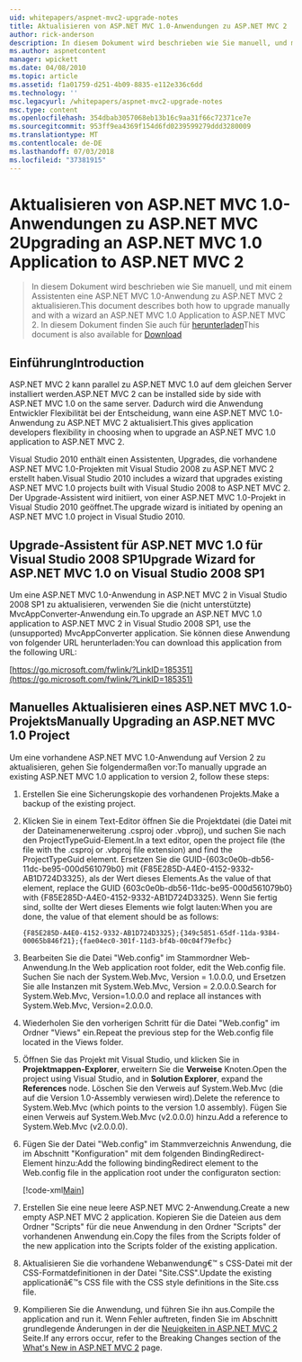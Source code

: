 ```yaml
---
uid: whitepapers/aspnet-mvc2-upgrade-notes
title: Aktualisieren von ASP.NET MVC 1.0-Anwendungen zu ASP.NET MVC 2 | Microsoft-Dokumentation
author: rick-anderson
description: In diesem Dokument wird beschrieben wie Sie manuell, und mit einem Assistenten eine ASP.NET MVC 1.0-Anwendung zu ASP.NET MVC 2 aktualisieren. In diesem Dokument finden Sie auch für d...
ms.author: aspnetcontent
manager: wpickett
ms.date: 04/08/2010
ms.topic: article
ms.assetid: f1a01759-d251-4b09-8835-e112e336c6dd
ms.technology: ''
msc.legacyurl: /whitepapers/aspnet-mvc2-upgrade-notes
msc.type: content
ms.openlocfilehash: 354dbab3057068eb13b16c9aa31f66c72371ce7e
ms.sourcegitcommit: 953ff9ea4369f154d6fd0239599279ddd3280009
ms.translationtype: MT
ms.contentlocale: de-DE
ms.lasthandoff: 07/03/2018
ms.locfileid: "37381915"
---
```

<a name="upgrading-an-aspnet-mvc-10-application-to-aspnet-mvc-2"></a><span data-ttu-id="09feb-104">Aktualisieren von ASP.NET MVC 1.0-Anwendungen zu ASP.NET MVC 2</span><span class="sxs-lookup"><span data-stu-id="09feb-104">Upgrading an ASP.NET MVC 1.0 Application to ASP.NET MVC 2</span></span>
====================
> <span data-ttu-id="09feb-105">In diesem Dokument wird beschrieben wie Sie manuell, und mit einem Assistenten eine ASP.NET MVC 1.0-Anwendung zu ASP.NET MVC 2 aktualisieren.</span><span class="sxs-lookup"><span data-stu-id="09feb-105">This document describes both how to upgrade manually and with a wizard an ASP.NET MVC 1.0 Application to ASP.NET MVC 2.</span></span> <span data-ttu-id="09feb-106">In diesem Dokument finden Sie auch für [herunterladen](https://download.microsoft.com/download/F/1/6/F16F9AF9-8EF4-4845-BC97-639791D5699C/MVC2-Upgrade-Notes.pdf)</span><span class="sxs-lookup"><span data-stu-id="09feb-106">This document is also available for [Download](https://download.microsoft.com/download/F/1/6/F16F9AF9-8EF4-4845-BC97-639791D5699C/MVC2-Upgrade-Notes.pdf)</span></span>


## <a name="introduction"></a><span data-ttu-id="09feb-107">Einführung</span><span class="sxs-lookup"><span data-stu-id="09feb-107">Introduction</span></span>

<span data-ttu-id="09feb-108">ASP.NET MVC 2 kann parallel zu ASP.NET MVC 1.0 auf dem gleichen Server installiert werden.</span><span class="sxs-lookup"><span data-stu-id="09feb-108">ASP.NET MVC 2 can be installed side by side with ASP.NET MVC 1.0 on the same server.</span></span> <span data-ttu-id="09feb-109">Dadurch wird die Anwendung Entwickler Flexibilität bei der Entscheidung, wann eine ASP.NET MVC 1.0-Anwendung zu ASP.NET MVC 2 aktualisiert.</span><span class="sxs-lookup"><span data-stu-id="09feb-109">This gives application developers flexibility in choosing when to upgrade an ASP.NET MVC 1.0 application to ASP.NET MVC 2.</span></span>

<span data-ttu-id="09feb-110">Visual Studio 2010 enthält einen Assistenten, Upgrades, die vorhandene ASP.NET MVC 1.0-Projekten mit Visual Studio 2008 zu ASP.NET MVC 2 erstellt haben.</span><span class="sxs-lookup"><span data-stu-id="09feb-110">Visual Studio 2010 includes a wizard that upgrades existing ASP.NET MVC 1.0 projects built with Visual Studio 2008 to ASP.NET MVC 2.</span></span> <span data-ttu-id="09feb-111">Der Upgrade-Assistent wird initiiert, von einer ASP.NET MVC 1.0-Projekt in Visual Studio 2010 geöffnet.</span><span class="sxs-lookup"><span data-stu-id="09feb-111">The upgrade wizard is initiated by opening an ASP.NET MVC 1.0 project in Visual Studio 2010.</span></span>

## <a name="upgrade-wizard-for-aspnet-mvc-10-on-visual-studio-2008-sp1"></a><span data-ttu-id="09feb-112">Upgrade-Assistent für ASP.NET MVC 1.0 für Visual Studio 2008 SP1</span><span class="sxs-lookup"><span data-stu-id="09feb-112">Upgrade Wizard for ASP.NET MVC 1.0 on Visual Studio 2008 SP1</span></span>

<span data-ttu-id="09feb-113">Um eine ASP.NET MVC 1.0-Anwendung in ASP.NET MVC 2 in Visual Studio 2008 SP1 zu aktualisieren, verwenden Sie die (nicht unterstützte) MvcAppConverter-Anwendung ein.</span><span class="sxs-lookup"><span data-stu-id="09feb-113">To upgrade an ASP.NET MVC 1.0 application to ASP.NET MVC 2 in Visual Studio 2008 SP1, use the (unsupported) MvcAppConverter application.</span></span> <span data-ttu-id="09feb-114">Sie können diese Anwendung von folgender URL herunterladen:</span><span class="sxs-lookup"><span data-stu-id="09feb-114">You can download this application from the following URL:</span></span>

[https://go.microsoft.com/fwlink/?LinkID=185351](https://go.microsoft.com/fwlink/?LinkID=185351)

## <a name="manually-upgrading-an-aspnet-mvc-10-project"></a><span data-ttu-id="09feb-115">Manuelles Aktualisieren eines ASP.NET MVC 1.0-Projekts</span><span class="sxs-lookup"><span data-stu-id="09feb-115">Manually Upgrading an ASP.NET MVC 1.0 Project</span></span>

<span data-ttu-id="09feb-116">Um eine vorhandene ASP.NET MVC 1.0-Anwendung auf Version 2 zu aktualisieren, gehen Sie folgendermaßen vor:</span><span class="sxs-lookup"><span data-stu-id="09feb-116">To manually upgrade an existing ASP.NET MVC 1.0 application to version 2, follow these steps:</span></span>

1. <span data-ttu-id="09feb-117">Erstellen Sie eine Sicherungskopie des vorhandenen Projekts.</span><span class="sxs-lookup"><span data-stu-id="09feb-117">Make a backup of the existing project.</span></span>
2. <span data-ttu-id="09feb-118">Klicken Sie in einem Text-Editor öffnen Sie die Projektdatei (die Datei mit der Dateinamenerweiterung .csproj oder .vbproj), und suchen Sie nach den ProjectTypeGuid-Element.</span><span class="sxs-lookup"><span data-stu-id="09feb-118">In a text editor, open the project file (the file with the .csproj or .vbproj file extension) and find the ProjectTypeGuid element.</span></span> <span data-ttu-id="09feb-119">Ersetzen Sie die GUID-{603c0e0b-db56-11dc-be95-000d561079b0} mit {F85E285D-A4E0-4152-9332-AB1D724D3325}, als der Wert dieses Elements.</span><span class="sxs-lookup"><span data-stu-id="09feb-119">As the value of that element, replace the GUID {603c0e0b-db56-11dc-be95-000d561079b0} with {F85E285D-A4E0-4152-9332-AB1D724D3325}.</span></span> <span data-ttu-id="09feb-120">Wenn Sie fertig sind, sollte der Wert dieses Elements wie folgt lauten:</span><span class="sxs-lookup"><span data-stu-id="09feb-120">When you are done, the value of that element should be as follows:</span></span> 

    `{F85E285D-A4E0-4152-9332-AB1D724D3325};{349c5851-65df-11da-9384-00065b846f21};{fae04ec0-301f-11d3-bf4b-00c04f79efbc}`
3. <span data-ttu-id="09feb-121">Bearbeiten Sie die Datei "Web.config" im Stammordner Web-Anwendung.</span><span class="sxs-lookup"><span data-stu-id="09feb-121">In the Web application root folder, edit the Web.config file.</span></span> <span data-ttu-id="09feb-122">Suchen Sie nach der System.Web.Mvc, Version = 1.0.0.0, und Ersetzen Sie alle Instanzen mit System.Web.Mvc, Version = 2.0.0.0.</span><span class="sxs-lookup"><span data-stu-id="09feb-122">Search for System.Web.Mvc, Version=1.0.0.0 and replace all instances with System.Web.Mvc, Version=2.0.0.0.</span></span>
4. <span data-ttu-id="09feb-123">Wiederholen Sie den vorherigen Schritt für die Datei "Web.config" im Ordner "Views" ein.</span><span class="sxs-lookup"><span data-stu-id="09feb-123">Repeat the previous step for the Web.config file located in the Views folder.</span></span>
5. <span data-ttu-id="09feb-124">Öffnen Sie das Projekt mit Visual Studio, und klicken Sie in **Projektmappen-Explorer**, erweitern Sie die **Verweise** Knoten.</span><span class="sxs-lookup"><span data-stu-id="09feb-124">Open the project using Visual Studio, and in **Solution Explorer**, expand the **References** node.</span></span> <span data-ttu-id="09feb-125">Löschen Sie den Verweis auf System.Web.Mvc (die auf die Version 1.0-Assembly verwiesen wird).</span><span class="sxs-lookup"><span data-stu-id="09feb-125">Delete the reference to System.Web.Mvc (which points to the version 1.0 assembly).</span></span> <span data-ttu-id="09feb-126">Fügen Sie einen Verweis auf System.Web.Mvc (v2.0.0.0) hinzu.</span><span class="sxs-lookup"><span data-stu-id="09feb-126">Add a reference to System.Web.Mvc (v2.0.0.0).</span></span>
6. <span data-ttu-id="09feb-127">Fügen Sie der Datei "Web.config" im Stammverzeichnis Anwendung, die im Abschnitt "Konfiguration" mit dem folgenden BindingRedirect-Element hinzu:</span><span class="sxs-lookup"><span data-stu-id="09feb-127">Add the following bindingRedirect element to the Web.config file in the application root under the configuraton section:</span></span>   

    [!code-xml[Main](aspnet-mvc2-upgrade-notes/samples/sample1.xml)]
7. <span data-ttu-id="09feb-128">Erstellen Sie eine neue leere ASP.NET MVC 2-Anwendung.</span><span class="sxs-lookup"><span data-stu-id="09feb-128">Create a new empty ASP.NET MVC 2 application.</span></span> <span data-ttu-id="09feb-129">Kopieren Sie die Dateien aus dem Ordner "Scripts" für die neue Anwendung in den Ordner "Scripts" der vorhandenen Anwendung ein.</span><span class="sxs-lookup"><span data-stu-id="09feb-129">Copy the files from the Scripts folder of the new application into the Scripts folder of the existing application.</span></span>
8. <span data-ttu-id="09feb-130">Aktualisieren Sie die vorhandene Webanwendung€™ s CSS-Datei mit der CSS-Formatdefinitionen in der Datei "Site.CSS".</span><span class="sxs-lookup"><span data-stu-id="09feb-130">Update the existing applicationâ€™s CSS file with the CSS style definitions in the Site.css file.</span></span>
9. <span data-ttu-id="09feb-131">Kompilieren Sie die Anwendung, und führen Sie ihn aus.</span><span class="sxs-lookup"><span data-stu-id="09feb-131">Compile the application and run it.</span></span> <span data-ttu-id="09feb-132">Wenn Fehler auftreten, finden Sie im Abschnitt grundlegende Änderungen in der die [Neuigkeiten in ASP.NET MVC 2](https://go.microsoft.com/fwlink/?LinkID=185038) Seite.</span><span class="sxs-lookup"><span data-stu-id="09feb-132">If any errors occur, refer to the Breaking Changes section of the [What's New in ASP.NET MVC 2](https://go.microsoft.com/fwlink/?LinkID=185038) page.</span></span>
